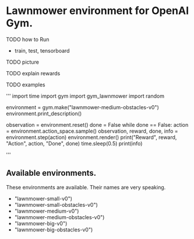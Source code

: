 # Lawnmower environment for OpenAI Gym.

TODO how to Run

- train, test, tensorboard

TODO picture

TODO explain rewards

TODO examples

'''
import time
import gym
import gym_lawnmower
import random

environment = gym.make("lawnmower-medium-obstacles-v0")
environment.print_description()

observation = environment.reset()
done = False
while done == False:
    action = environment.action_space.sample()
    observation, reward, done, info = environment.step(action)
    environment.render()
    print("Reward", reward, "Action", action, "Done", done)
    time.sleep(0.5)
print(info)

'''

## Available environments.

These environments are available. Their names are very speaking.
- "lawnmower-small-v0")
- "lawnmower-small-obstacles-v0")
- "lawnmower-medium-v0")
- "lawnmower-medium-obstacles-v0")
- "lawnmower-big-v0")
- "lawnmower-big-obstacles-v0")
